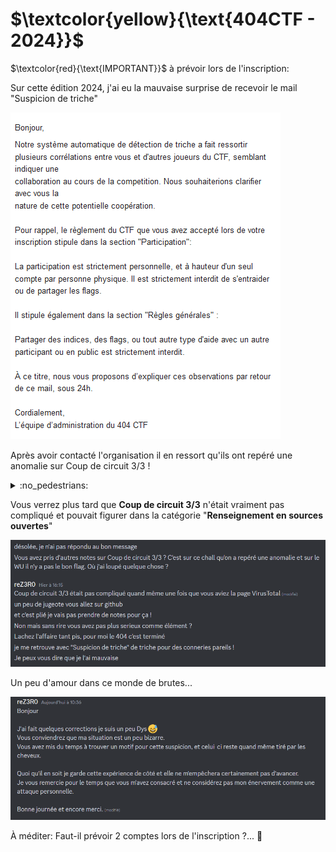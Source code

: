 # $\textcolor{yellow}{\text{404CTF - 2024}}$



$\textcolor{red}{\text{IMPORTANT}}$ à prévoir lors de l'inscription:

Sur cette édition 2024, j'ai eu la mauvaise surprise de recevoir le mail "Suspicion de triche"

![Mail](https://github.com/ReZ3R0/404CTF-2024/blob/main/Images/Mail.png?raw=true)

Après avoir contacté l'organisation il en ressort qu'ils ont repéré une anomalie sur Coup de circuit 3/3 !

<details><summary>:no_pedestrians:</summary>
Ou une personne jalouse parceque vous êtes devant elle sur Root-Me ? (on ne sais jamais !) :joy:
</details>

Vous verrez plus tard que **Coup de circuit 3/3** n'était vraiment pas compliqué et pouvait figurer dans la catégorie "**Renseignement en sources ouvertes**"

![Discord](https://github.com/ReZ3R0/404CTF-2024/blob/main/Images/Discord.png?raw=true)

Un peu d'amour dans ce monde de brutes...

![Discord02](https://github.com/ReZ3R0/404CTF-2024/blob/main/Images/Discord02.png?raw=true)

À méditer: Faut-il prévoir 2 comptes lors de l'inscription ?... :eyes:

